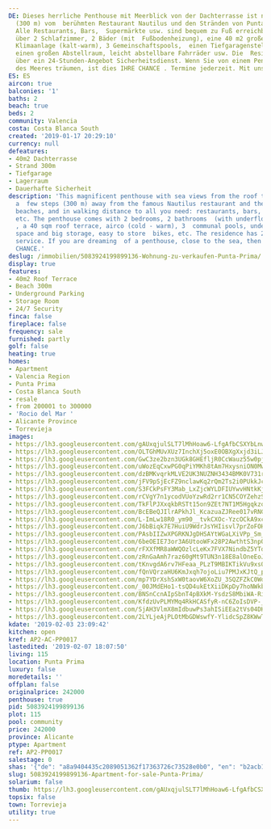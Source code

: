 ```yaml
---
DE: Dieses herrliche Penthouse mit Meerblick von der Dachterrasse ist nur wenige Schritte
  (300 m) vom  berühmten Restaurant Nautilus und den Stränden von Punta Prima entfernt.
  Alle Restaurants, Bars,  Supermärkte usw. sind bequem zu Fuß erreichbar Es verfügt
  über 2 Schlafzimmer, 2 Bäder (mit  Fußbodenheizung), eine 40 m2 große Dachterrasse,
  Klimaanlage (kalt-warm), 3 Gemeinschaftspools,  einen Tiefgaragenstellplatz und
  einen großen Abstellraum, leicht abstellbare Fahrräder usw. Die  Residenz verfügt
  über ein 24-Stunden-Angebot Sicherheitsdienst. Wenn Sie von einem Penthouse in der  Nähe
  des Meeres träumen, ist dies IHRE CHANCE . Termine jederzeit. Mit uns.
ES: ES
aircon: true
balconies: '1'
baths: 2
beach: true
beds: 2
community: Valencia
costa: Costa Blanca South
created: '2019-01-17 20:29:10'
currency: null
defeatures:
- 40m2 Dachterrasse
- Strand 300m
- Tiefgarage
- Lagerraum
- Dauerhafte Sicherheit
description: 'This magnificent penthouse with sea views from the roof terrace is only
  a  few steps (300 m) away from the famous Nautilus restaurant and the Punta  Prima
  beaches, and in walking distance to all you need: restaurants, bars,  supermarkets,
  etc. The penthouse comes with 2 bedrooms, 2 bathrooms  (with underfloor heating)
  , a 40 sqm roof terrace, airco (cold - warm), 3  communal pools, underground parking
  space and big storage, easy to store  bikes, etc. The residence has 24/7 security
  service. If you are dreaming  of a penthouse, close to the sea, then this is YOUR
  CHANCE.'
deslug: /immobilien/5083924199899136-Wohnung-zu-verkaufen-Punta-Prima/
display: true
features:
- 40m2 Roof Terrace
- Beach 300m
- Underground Parking
- Storage Room
- 24/7 Security
finca: false
fireplace: false
frequency: sale
furnished: partly
golf: false
heating: true
homes:
- Apartment
- Valencia Region
- Punta Prima
- Costa Blanca South
- resale
- from 200001 to 300000
- 'Rocio del Mar '
- Alicante Province
- Torrevieja
images:
- https://lh3.googleusercontent.com/gAUxqjulSLT7lMhHoaw6-LfgAfbCSXYbLnwLkolIs2xHg1f_-TCWFzeeq8pfHRsXTRgOzx8QTF1BW3W3Cecy=w640-rj-e30-l100
- https://lh3.googleusercontent.com/OLTGhMUvXUz7InchXj5oxE0OBXgXxjd3iLJ_JLw3CH74UQW1zH_TfqStSTnLxqqShhOYIdacWNsFs_EwOxk=w640-rj-e30-l100
- https://lh3.googleusercontent.com/GwC3ze2bzn3UGk8GHEfljR0CcWauz55w0pjbUpjqcfBsvV2BLsyj0eS4zIfer6wTDW6kD_ieoCoa9t7qTvMB9w=w640-rj-e30-l100
- https://lh3.googleusercontent.com/uWozEqCxwPG0qPiYMKh8tAm7HxysniON0MwRNCaatRpOA39uv1RIAuwba64SH-bGXk0Kxjsmo9UHnqurMqYh=w640-rj-e30-l100
- https://lh3.googleusercontent.com/dzBMKvqrkMLVE2UK3NUZNH3434BMK0V731rQ-bgzSLJgNn4SToN4ejG6uSLHVtt5FTmFDKeQ7YDWyOhHB1I9oQ=w640-rj-e30-l100
- https://lh3.googleusercontent.com/jFV9pSjEcFZ9nclawKq2rQm2Ts2i0PUkkJcoUpijKF4TDLz0SHazKgBAUtsweCxH4OSLWEuOcWKzDrxvcug=w640-rj-e30-l100
- https://lh3.googleusercontent.com/S3FCkPsFY3Mab_LxZjcWYLDFIUYwvHNtkKjh8cB70ONqrAEoytWwVeDPGD1I103RgJkecOyfG0C7Gt3GD-4M=w640-rj-e30-l100
- https://lh3.googleusercontent.com/rCVgY7n1ycodVUoYzwRd2rr1CN5COYZehzS0-ZoCfsK3wvXqYvPlkQOAsuADEwUkF5RVpFajenuOsZ7f-SvL=w640-rj-e30-l100
- https://lh3.googleusercontent.com/TkFlPJXxqkbRSTt15on9ZEt7NT1M5HgqkzoChpwNEOAe5oT6tbnVBNUxITghhmsAcZOmxv5WYC7utw-qlqlA=w640-rj-e30-l100
- https://lh3.googleusercontent.com/BcEBeQJIlrAPkhJl_KcazuaZJRee017vRNGxrYXsYfetz-tzDIyXo5_LLSQtq6u8pPvDpVDSuta1lHsIYHOA9A=w640-rj-e30-l100
- https://lh3.googleusercontent.com/L-ImLw18R0_ym90__tvkCXOc-YzcOCkA9xcGsGt7cregbSEf_TaMeB-dkqel6iWmsVk80vOu5iPSLSvT7_-8=w640-rj-e30-l100
- https://lh3.googleusercontent.com/J6bBiqk7E7HuiU9WdrJsYHIisvl7prZoFOHUK4B4HaRVTTDRcZZhK5TiqhlCiqAC7kAhwpJfhgtSNQpxuVyU=w640-rj-e30-l100
- https://lh3.googleusercontent.com/PAsbIIZwXPGRKNJgDHSAYtWGaLXiVPp_Sm_-lzZf4f7po3APjX63CDF4smrRIKUmR929qnO7RyzDBB71mYo=w640-rj-e30-l100
- https://lh3.googleusercontent.com/6beOEIE73or3A6UtooWFx28P2AwthtS3npOI8eRFd1At7ffVvMr3TbBZD6cSerBWWvsd3l7ATepPYBkK8tcf=w640-rj-e30-l100
- https://lh3.googleusercontent.com/rFXXfMR8aWWQOzlcLeKx7FVX7NindbZ5YTdlhX_hHHp_MFOU8MP4KTpxPGWbH0-8g8JzhYm-4Fju4XaQ2ptb=w640-rj-e30-l100
- https://lh3.googleusercontent.com/zRnGaAmh7raz60gMt9TUN3n18E8alOneEoJaT7AifC16Nv704tCdInthEAO0dgwB4XF-tH2yqzVkQGKT8n0mfg=w640-rj-e30-l100
- https://lh3.googleusercontent.com/tKnvgdA6rv7HFeaa_PLzT9MBIKTikVu9xsO9fQGK7Hxb-JNkB-AcMSZ8M-ZP8Ga7EVePlrWJcsxjY2B4qKC5=w640-rj-e30-l100
- https://lh3.googleusercontent.com/fQnVQrzaHU6KmJxqh7ojoLiu7PMJxKJtQ_pl6fX2Oapl_nzPkpEmWAee5QsTqRdh1OD-4SG0_4k5AwcqNU8=w640-rj-e30-l100
- https://lh3.googleusercontent.com/mp7YDrXshSxW0taovW6XoZU_3SQZFZkC0Wd3qPqvY07CTHt5MqfMtwkmm15aQ2Nd_T_OTXgl-pTsY0XB9-9P=w640-rj-e30-l100
- https://lh3.googleusercontent.com/_00JMdEHo1-tsQD4ukEtXiiDKpDy7hoNWkbpUzVym6pThc6kPrx02iLWiCJFubzMEkklEERq9DzPkQC_bk8=w640-rj-e30-l100
- https://lh3.googleusercontent.com/BNSnCcnAIpSbnT4pBXkM-YsdzS8MbiWA-Rip6jge09SE-Ot0M80UoQkcbpBG1T7MgcFvJT1PzQlPASDGuFWJKQ=w640-rj-e30-l100
- https://lh3.googleusercontent.com/KfdzUvPLMYMq4RkHCASfyR-nC6ZoIsDVP-_G5ovH8UkorNuAR8NxAqfi0myFMvFA39cGGVQpoeYPOsFEg_A=w640-rj-e30-l100
- https://lh3.googleusercontent.com/SjAH3VlmX8mIdbuwPs3ahISiEEa2tVs04DH7xbFhOojUsRU6AmOdCbovt3FValCzjgWi7rgcNWWhm2xAQG4cZw=w640-rj-e30-l100
- https://lh3.googleusercontent.com/2LYLjeAjPLOtMbGDWswfY-YlidcSpZ8KWwT8Hr3McsJUt3DD-G-92QRncyC2hjojvtnj6FhdkYn-Yfx4O3Bl=w640-rj-e30-l100
kdate: '2019-02-03 23:09:42'
kitchen: open
kref: AP2-AC-PP0017
lastedited: '2019-02-07 18:07:50'
living: 115
location: Punta Prima
luxury: false
moredetails: ''
offplan: false
originalprice: 242000
penthouse: true
pid: 5083924199899136
plot: 115
pool: community
price: 242000
province: Alicante
ptype: Apartment
ref: AP2-PP0017
salestage: 0
shas: '{"de": "a8a9404435c2089051362f17363726c73528e0b0", "en": "b2acb1e910b9c14d5861715191a76dd890ba4dec"}'
slug: 5083924199899136-Apartment-for-sale-Punta-Prima/
solarium: false
thumb: https://lh3.googleusercontent.com/gAUxqjulSLT7lMhHoaw6-LfgAfbCSXYbLnwLkolIs2xHg1f_-TCWFzeeq8pfHRsXTRgOzx8QTF1BW3W3Cecy=w400-h240-n-rj-e30-l100
topsix: false
town: Torrevieja
utility: true
---
```

